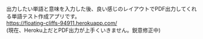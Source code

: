 出力したい単語と意味を入力した後、良い感じのレイアウトでPDF出力してくれる単語テスト作成アプリです。  
https://floating-cliffs-94911.herokuapp.com/  
(現在、Heroku上だとPDF出力が上手くいきません。鋭意修正中)
